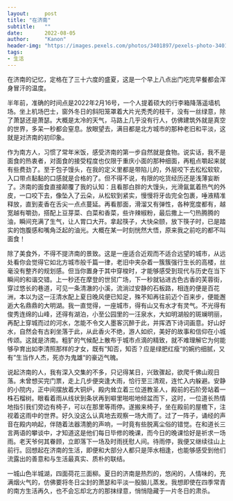```yaml
---
layout:     post
title: "在济南"
subtitle:   ""
date:       2022-08-05
author:     "Kanon"
header-img: "https://images.pexels.com/photos/3401897/pexels-photo-3401897.jpeg?auto=compress&cs=tinysrgb&dpr=2&h=750&w=1260"
tags:
- 生活
---
```


在济南的记忆，定格在了三十六度的盛夏，这是一个早上八点出门吃完早餐都会浑身冒汗的温度。

半年前，准确的时间点是2022年2月16号，一个人提着硕大的行李箱降落遥墙机场。坐上机场巴士，窗外冬日的斜阳笼罩着大片光秃秃的枝干，没有一丝绿意，除了萧瑟还是萧瑟。大概是太冷的天气，马路上几乎没有行人，仿佛建筑外就是真空的世界，多呆一秒都会窒息。放眼望去，满目都是北方城市的那种老旧和平淡，这就是对济南的初印象。

作为南方人，习惯了常年米饭，感受济南的第一步自然就是食物。说实话，我不是面食的热衷者，对面食的接受程度也仅限于重庆小面的那种细面，再粗点嚼起来就有些费劲了。至于包子馒头，在我的定义里都是带陷儿的，外层咬下去松松软软，入口带点黏黏的口感就是合格的了。但不得不说，有限的吃货经历还是浅薄妄断了。济南的面食直接颠覆了我的认知：且看那白胖的大馒头，光滑氤氲着热气的外皮，一口咬下去，像坠入了云朵，从松软到紧实，慢慢将牙齿完全包裹，唾液精准释放，直到麦香在舌尖一点点蔓延。再看那面，滑溜又有弹性，各种宽度都有，越宽越有嚼劲，搭配上豆芽菜、白菜和香菜，些许辣椒粉，最后撒上一勺热腾腾的油，瞬间充满了生气，让人胃口大开。拿起筷子，大快朵颐，放下筷子时，已是踏实的饱腹感和嘴角泛起的油光。大概在某一时刻恍然大悟，原来我之前吃的都不叫面食！

除了美食外，不得不提济南的景致。这是一座适合近观而不适合远望的城市，从远处看你会觉得它如北方城市般千篇一律，老旧中夹杂着一簇簇强行生长的高楼，丝毫没有整齐的规划感。但当你置身于其中穿梭时，才能够感受到现代与历史在当下瞬间的和谐交错。上一秒还在摩登的世贸广场，下一秒就钻进古色古香的芙蓉街，穿过悠长的巷道，可见一条清澈的小溪，流淌过安静的石板路，相连的便是百花洲，本以为这一汪清水配上夏日晚风便已知足，殊不知再往前迈个百来步，便能邂逅大名鼎鼎的大明湖。我一直觉得，一座城市，得有山又有水才有灵气。不光得有俊秀连绵的山峰，还得有湖泊，小至公园里的一汪泉水，大如明湖般的斑斓明丽，再配上穿城而过的河水，怎能不令文人墨客沉醉于此，并挥洒下诗词画意。好山好水，自然会有古刹坐落于此，从此香火不绝，游人如织，美好的故事和信仰在小城传颂。这就是济南。粗犷的气候配上散布于城市点滴的精致，就不难理解它为何能够孕育出如李清照那样的才女，既有”知否，知否？应是绿肥红瘦“的婉约细腻，又有”生当作人杰，死亦为鬼雄“的豪迈气魄。

说起济南的人，我有深入交集的不多，只记得某日，兴致骤起，欲爬千佛山观日落。未曾想买完门票，走上几步便突逢大雨，恰行至三清观，连忙入内躲避。安静的小院内，正中间摆放着大铜炉，殿内耸立着三位道教圣人，殿前的石阶旁站着一株石榴树。眼看着雨从线状到条状再到噼里啪啦地倾盆而下，这时，一位道长热情地指引我们旁边有椅子，可以在那里等雨停。遂搬来椅子，坐在殿前的屋檐下，注视着这雨中的世界。好久没这么认真地去观察一场大雨了。过了一阵子，诵经的声音在殿内响起，伴随着法器清脆的声响，一时竟有些脱离尘俗的错觉。在和道长三言两语的攀谈中，才知道这是他们每日毕修的晚课，而今日的晚课恰好是祈求一场雨。老天爷何其眷顾，立即落下一场及时雨抚慰人间。待雨停，我便又继续往山上前行。回想起在济南的生活，即便和大部分人都只是萍水相逢，也能够感受到他们流露出的善意和与生活最真实、质朴的联结。

一城山色半城湖，四面荷花三面柳。夏日的济南是热烈的，悠闲的，人情味的，充满烟火气的，仿佛要将冬日尘封的萧瑟和平淡一股脑儿蒸发。我想即使在四季常青的南方生活再久，也不会忘却北方的那抹绿意，悄悄隐藏于一片冬日的肃杀。

<br/><br/><br/><br/>
